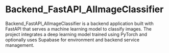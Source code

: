 # Backend_FastAPI_AIImageClassifier
Backend_FastAPI_AIImageClassifier is a backend application built with FastAPI that serves a machine learning model to classify images. The project integrates a deep learning model trained using PyTorch and optionally uses Supabase for environment and backend service management.  
